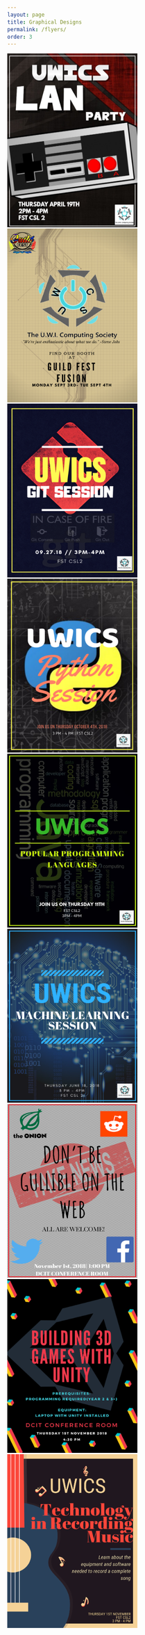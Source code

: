 ```yaml
---
layout: page
title: Graphical Designs
permalink: /flyers/
order: 3
---
```

<img src="/assets/LAN PARTY.jpg" width="300" height="400">


<img src="/assets/guildfest.jpg" width="300" height="400">


<img src="/assets/gitsession.png" width="300" height="400">


<img src="/assets/pythonsession.png" width="300" height="400">


<img src="/assets/popularlanguages.jpeg" width="300" height="400">


<img src="/assets/machinelearning.png" width="300" height="400">


<img src="/assets/gullibleweb.png" width="300" height="400">


<img src="/assets/unityflyer.png" width="300" height="400">


<img src="/assets/Music Session.png" width="300" height="400">